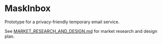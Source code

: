 # MaskInbox

Prototype for a privacy-friendly temporary email service.

See [MARKET_RESEARCH_AND_DESIGN.md](MARKET_RESEARCH_AND_DESIGN.md) for market research and design plan.
